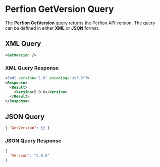 # Perfion GetVersion Query

The **Perfion GetVersion** query returns the Perfion API version. The query can be defined in either **XML** or **JSON** format.

## XML Query

```xml
<GetVersion />
```

### XML Query Response

```xml
<?xml version="1.0" encoding="utf-8"?> 
<Response> 
  <Result> 
    <Version>5.0.0</Version> 
  </Result> 
</Response>
```

## JSON Query

```json
{ "GetVersion": {} }
```

### JSON Query Response

```json
{
  "Version": "5.0.0"
}
```